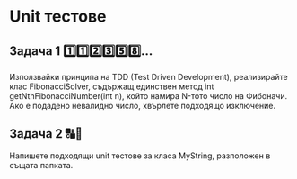 # Unit тестове

## Задача 1 1️⃣1️⃣2️⃣3️⃣5️⃣8️⃣...
Използвайки принципа на TDD (Test Driven Development), реализирайте клас FibonacciSolver, съдържащ единствен метод 
int getNthFibonacciNumber(int n), който намира N-тото число на Фибоначи. Ако е подадено невалидно число, хвърлете 
подходящо изключение.

## Задача 2 🔠🔡
Напишете подходящи unit тестове за класа MyString, разположен в същата папката.
